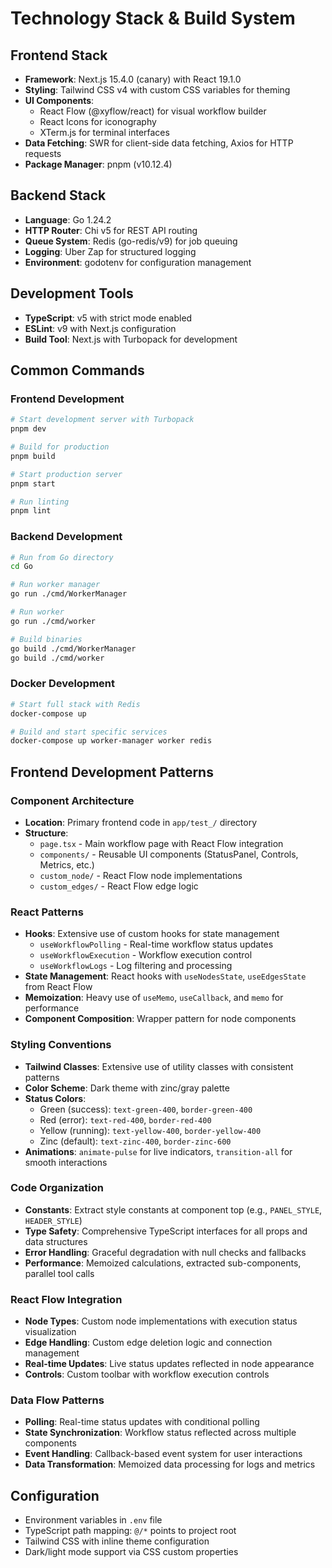 # Technology Stack & Build System

## Frontend Stack
- **Framework**: Next.js 15.4.0 (canary) with React 19.1.0
- **Styling**: Tailwind CSS v4 with custom CSS variables for theming
- **UI Components**: 
  - React Flow (@xyflow/react) for visual workflow builder
  - React Icons for iconography
  - XTerm.js for terminal interfaces
- **Data Fetching**: SWR for client-side data fetching, Axios for HTTP requests
- **Package Manager**: pnpm (v10.12.4)

## Backend Stack
- **Language**: Go 1.24.2
- **HTTP Router**: Chi v5 for REST API routing
- **Queue System**: Redis (go-redis/v9) for job queuing
- **Logging**: Uber Zap for structured logging
- **Environment**: godotenv for configuration management

## Development Tools
- **TypeScript**: v5 with strict mode enabled
- **ESLint**: v9 with Next.js configuration
- **Build Tool**: Next.js with Turbopack for development

## Common Commands

### Frontend Development
```bash
# Start development server with Turbopack
pnpm dev

# Build for production
pnpm build

# Start production server
pnpm start

# Run linting
pnpm lint
```

### Backend Development
```bash
# Run from Go directory
cd Go

# Run worker manager
go run ./cmd/WorkerManager

# Run worker
go run ./cmd/worker

# Build binaries
go build ./cmd/WorkerManager
go build ./cmd/worker
```

### Docker Development
```bash
# Start full stack with Redis
docker-compose up

# Build and start specific services
docker-compose up worker-manager worker redis
```

## Frontend Development Patterns

### Component Architecture
- **Location**: Primary frontend code in `app/test_/` directory
- **Structure**: 
  - `page.tsx` - Main workflow page with React Flow integration
  - `components/` - Reusable UI components (StatusPanel, Controls, Metrics, etc.)
  - `custom_node/` - React Flow node implementations
  - `custom_edges/` - React Flow edge logic

### React Patterns
- **Hooks**: Extensive use of custom hooks for state management
  - `useWorkflowPolling` - Real-time workflow status updates
  - `useWorkflowExecution` - Workflow execution control
  - `useWorkflowLogs` - Log filtering and processing
- **State Management**: React hooks with `useNodesState`, `useEdgesState` from React Flow
- **Memoization**: Heavy use of `useMemo`, `useCallback`, and `memo` for performance
- **Component Composition**: Wrapper pattern for node components

### Styling Conventions
- **Tailwind Classes**: Extensive use of utility classes with consistent patterns
- **Color Scheme**: Dark theme with zinc/gray palette
- **Status Colors**: 
  - Green (success): `text-green-400`, `border-green-400`
  - Red (error): `text-red-400`, `border-red-400` 
  - Yellow (running): `text-yellow-400`, `border-yellow-400`
  - Zinc (default): `text-zinc-400`, `border-zinc-600`
- **Animations**: `animate-pulse` for live indicators, `transition-all` for smooth interactions

### Code Organization
- **Constants**: Extract style constants at component top (e.g., `PANEL_STYLE`, `HEADER_STYLE`)
- **Type Safety**: Comprehensive TypeScript interfaces for all props and data structures
- **Error Handling**: Graceful degradation with null checks and fallbacks
- **Performance**: Memoized calculations, extracted sub-components, parallel tool calls

### React Flow Integration
- **Node Types**: Custom node implementations with execution status visualization
- **Edge Handling**: Custom edge deletion logic and connection management
- **Real-time Updates**: Live status updates reflected in node appearance
- **Controls**: Custom toolbar with workflow execution controls

### Data Flow Patterns
- **Polling**: Real-time status updates with conditional polling
- **State Synchronization**: Workflow status reflected across multiple components
- **Event Handling**: Callback-based event system for user interactions
- **Data Transformation**: Memoized data processing for logs and metrics

## Configuration
- Environment variables in `.env` file
- TypeScript path mapping: `@/*` points to project root
- Tailwind CSS with inline theme configuration
- Dark/light mode support via CSS custom properties